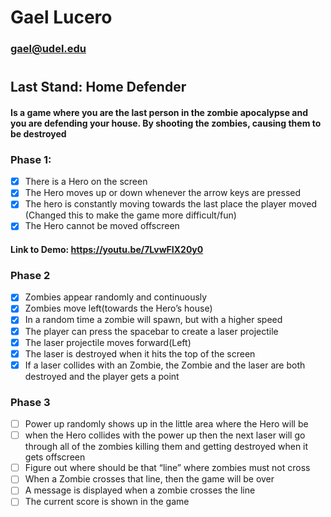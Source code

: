 # Gael Lucero
### gael@udel.edu

#
## Last Stand: Home Defender
#### Is a game where you are the last person in the zombie apocalypse and you are defending your house. By shooting the zombies, causing them to be destroyed

### Phase 1: 
- [x] There is a Hero on the screen
- [x] The Hero moves up or down whenever the arrow keys are pressed
- [x] The hero is constantly moving towards the last place the player moved (Changed this to make the game more difficult/fun)
- [x] The Hero cannot be moved offscreen
#### Link to Demo: https://youtu.be/7LvwFIX20y0

### Phase 2
- [x] Zombies appear randomly and continuously
- [x] Zombies move left(towards the Hero’s house)
- [x] In a random time a zombie will spawn, but with a higher speed 
- [x] The player can press the spacebar to create a laser projectile
- [x] The laser projectile moves forward(Left)
- [x] The laser is destroyed when it hits the top of the screen
- [x] If a laser collides with an Zombie, the Zombie and the laser are both destroyed and the player gets a point

### Phase 3
- [ ] Power up randomly shows up in the little area where the Hero will be
- [ ] when the Hero collides with the power up then the next laser will go through all of the zombies killing them and getting destroyed when it gets offscreen
- [ ] Figure out where should be that “line” where zombies must not cross
- [ ] When a Zombie crosses that line, then the game will be over
- [ ] A message is displayed when a zombie crosses the line
- [ ] The current score is shown in the game
